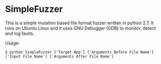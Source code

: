 # SimpleFuzzer
This is a simple mutation based file format fuzzer written in python 2.7. It runs on Ubuntu Linux and it uses GNU Debugger (GDB) to monitor, detect and log faults.

Usage:
```
$ python SimpleFuzzer ['Target App'] ['Arguments Before File Name'] ['Input File Name'] ['Arguments After File Name']
